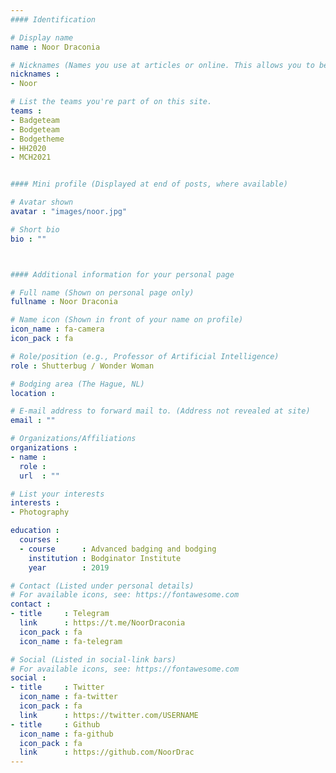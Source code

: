 ```yaml
---
#### Identification

# Display name
name : Noor Draconia

# Nicknames (Names you use at articles or online. This allows you to be linked at articles.)
nicknames :
- Noor

# List the teams you're part of on this site.
teams :
- Badgeteam
- Bodgeteam
- Bodgetheme
- HH2020
- MCH2021


#### Mini profile (Displayed at end of posts, where available)

# Avatar shown
avatar : "images/noor.jpg"

# Short bio
bio : ""



#### Additional information for your personal page

# Full name (Shown on personal page only)
fullname : Noor Draconia

# Name icon (Shown in front of your name on profile)
icon_name : fa-camera
icon_pack : fa

# Role/position (e.g., Professor of Artificial Intelligence)
role : Shutterbug / Wonder Woman

# Bodging area (The Hague, NL)
location :

# E-mail address to forward mail to. (Address not revealed at site)
email : ""

# Organizations/Affiliations
organizations :
- name :
  role :
  url  : ""

# List your interests
interests :
- Photography

education :
  courses :
  - course      : Advanced badging and bodging
    institution : Bodginator Institute
    year        : 2019

# Contact (Listed under personal details)
# For available icons, see: https://fontawesome.com
contact :
- title     : Telegram
  link      : https://t.me/NoorDraconia
  icon_pack : fa
  icon_name : fa-telegram

# Social (Listed in social-link bars)
# For available icons, see: https://fontawesome.com
social :
- title     : Twitter
  icon_name : fa-twitter
  icon_pack : fa
  link      : https://twitter.com/USERNAME
- title     : Github
  icon_name : fa-github
  icon_pack : fa
  link      : https://github.com/NoorDrac
---
```

